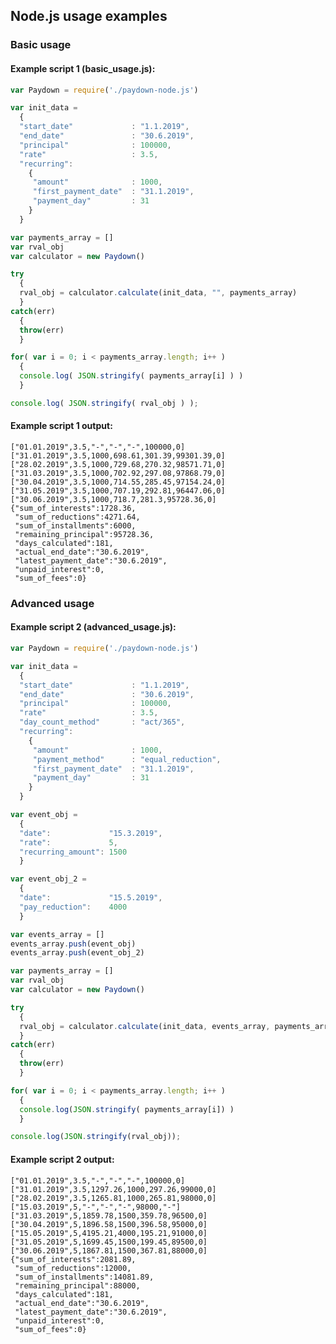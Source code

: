 ## Node.js usage examples
### Basic usage
#### Example script 1 (basic_usage.js):
```javascript
var Paydown = require('./paydown-node.js')

var init_data =
  {
  "start_date"             : "1.1.2019",
  "end_date"               : "30.6.2019",
  "principal"              : 100000,
  "rate"                   : 3.5,
  "recurring":
    {
     "amount"              : 1000,
     "first_payment_date"  : "31.1.2019",
     "payment_day"         : 31
    }
  }

var payments_array = []
var rval_obj
var calculator = new Paydown()

try
  {
  rval_obj = calculator.calculate(init_data, "", payments_array)
  }
catch(err)
  {
  throw(err)
  }

for( var i = 0; i < payments_array.length; i++ )
  {
  console.log( JSON.stringify( payments_array[i] ) )
  }

console.log( JSON.stringify( rval_obj ) );
```
#### Example script 1 output:

    ["01.01.2019",3.5,"-","-","-",100000,0]
    ["31.01.2019",3.5,1000,698.61,301.39,99301.39,0]
    ["28.02.2019",3.5,1000,729.68,270.32,98571.71,0]
    ["31.03.2019",3.5,1000,702.92,297.08,97868.79,0]
    ["30.04.2019",3.5,1000,714.55,285.45,97154.24,0]
    ["31.05.2019",3.5,1000,707.19,292.81,96447.06,0]
    ["30.06.2019",3.5,1000,718.7,281.3,95728.36,0]
    {"sum_of_interests":1728.36,
     "sum_of_reductions":4271.64,
     "sum_of_installments":6000,
     "remaining_principal":95728.36,
     "days_calculated":181,
     "actual_end_date":"30.6.2019",
     "latest_payment_date":"30.6.2019",
     "unpaid_interest":0,
     "sum_of_fees":0}

### Advanced usage
#### Example script 2 (advanced_usage.js):
```javascript
var Paydown = require('./paydown-node.js')

var init_data =
  {
  "start_date"             : "1.1.2019",
  "end_date"               : "30.6.2019",
  "principal"              : 100000,
  "rate"                   : 3.5,
  "day_count_method"       : "act/365",
  "recurring":
    {
     "amount"              : 1000,
     "payment_method"      : "equal_reduction",     
     "first_payment_date"  : "31.1.2019",
     "payment_day"         : 31
    }
  }

var event_obj =
  {
  "date":             "15.3.2019",
  "rate":             5,
  "recurring_amount": 1500
  }

var event_obj_2 =
  {
  "date":             "15.5.2019",
  "pay_reduction":    4000
  }

var events_array = []
events_array.push(event_obj)
events_array.push(event_obj_2)

var payments_array = []
var rval_obj
var calculator = new Paydown()

try
  {
  rval_obj = calculator.calculate(init_data, events_array, payments_array)
  }
catch(err)
  {
  throw(err)
  }

for( var i = 0; i < payments_array.length; i++ )
  {
  console.log(JSON.stringify( payments_array[i]) )
  }

console.log(JSON.stringify(rval_obj));
```
#### Example script 2 output:
    ["01.01.2019",3.5,"-","-","-",100000,0]
    ["31.01.2019",3.5,1297.26,1000,297.26,99000,0]
    ["28.02.2019",3.5,1265.81,1000,265.81,98000,0]
    ["15.03.2019",5,"-","-","-",98000,"-"]
    ["31.03.2019",5,1859.78,1500,359.78,96500,0]
    ["30.04.2019",5,1896.58,1500,396.58,95000,0]
    ["15.05.2019",5,4195.21,4000,195.21,91000,0]
    ["31.05.2019",5,1699.45,1500,199.45,89500,0]
    ["30.06.2019",5,1867.81,1500,367.81,88000,0]
    {"sum_of_interests":2081.89,
     "sum_of_reductions":12000,
     "sum_of_installments":14081.89,
     "remaining_principal":88000,
     "days_calculated":181,
     "actual_end_date":"30.6.2019",
     "latest_payment_date":"30.6.2019",
     "unpaid_interest":0,
     "sum_of_fees":0}
